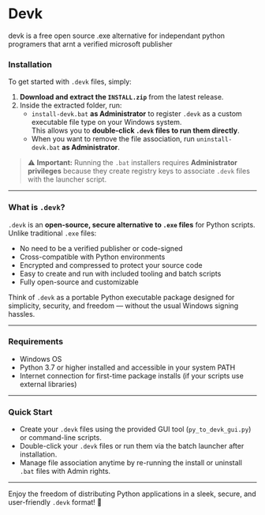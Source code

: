 # Devk

devk is a free open source .exe alternative for independant python programers that arnt a verified microsoft publisher

### Installation

To get started with `.devk` files, simply:

1. **Download and extract the `INSTALL.zip`** from the latest release.
2. Inside the extracted folder, run:
   - `install-devk.bat` **as Administrator** to register `.devk` as a custom executable file type on your Windows system.  
     This allows you to **double-click `.devk` files to run them directly**.
   - When you want to remove the file association, run `uninstall-devk.bat` **as Administrator**.

> ⚠️ **Important:** Running the `.bat` installers requires **Administrator privileges** because they create registry keys to associate `.devk` files with the launcher script.

---

### What is `.devk`?

`.devk` is an **open-source, secure alternative to `.exe` files** for Python scripts. Unlike traditional `.exe` files:

- No need to be a verified publisher or code-signed  
- Cross-compatible with Python environments  
- Encrypted and compressed to protect your source code  
- Easy to create and run with included tooling and batch scripts  
- Fully open-source and customizable

Think of `.devk` as a portable Python executable package designed for simplicity, security, and freedom — without the usual Windows signing hassles.

---

### Requirements

- Windows OS  
- Python 3.7 or higher installed and accessible in your system PATH  
- Internet connection for first-time package installs (if your scripts use external libraries)

---

### Quick Start

- Create your `.devk` files using the provided GUI tool (`py_to_devk_gui.py`) or command-line scripts.  
- Double-click your `.devk` files or run them via the batch launcher after installation.  
- Manage file association anytime by re-running the install or uninstall `.bat` files with Admin rights.

---

Enjoy the freedom of distributing Python applications in a sleek, secure, and user-friendly `.devk` format! 🚀

